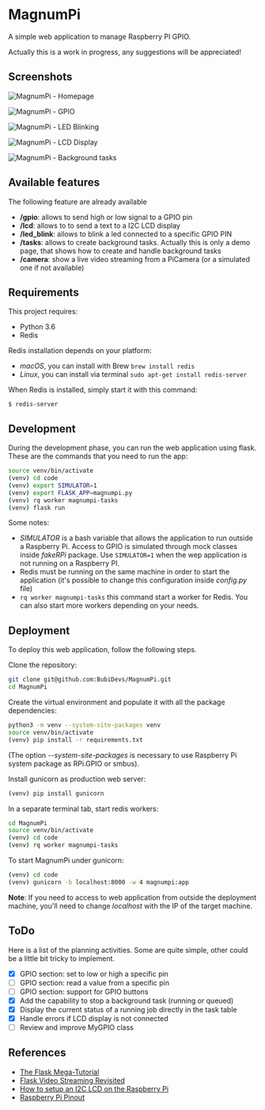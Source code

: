 # MagnumPi

A simple web application to manage Raspberry PI GPIO.

Actually this is a work in progress, any suggestions will be appreciated!

## Screenshots

![MagnumPi - Homepage](https://user-images.githubusercontent.com/847860/44450788-1652e480-a5f2-11e8-97af-0c1b04f72602.png)

![MagnumPi - GPIO](https://user-images.githubusercontent.com/847860/44653882-40d8df00-a9f0-11e8-83e6-3637a3801c94.png)

![MagnumPi - LED Blinking](https://user-images.githubusercontent.com/847860/44654155-0ae82a80-a9f1-11e8-87cc-7f95c42af675.png)

![MagnumPi - LCD Display](https://user-images.githubusercontent.com/847860/44653939-6b2a9c80-a9f0-11e8-8b8a-cd17fec9aad9.png)

![MagnumPi - Background tasks](https://user-images.githubusercontent.com/847860/44653951-72ea4100-a9f0-11e8-8dfb-c3e7e9f762c4.png)

## Available features

The following feature are already available

- **/gpio**: allows to send high or low signal to a GPIO pin
- **/lcd**: allows to to send a text to a I2C LCD display
- **/led_blink**: allows to blink a led connected to a specific GPIO PIN
- **/tasks**: allows to create background tasks. Actually this is only a demo page, that shows how to create and handle background tasks
- **/camera**: show a live video streaming from a PiCamera (or a simulated one if not available)

## Requirements

This project requires:

- Python 3.6
- Redis

Redis installation depends on your platform:

- *macOS*, you can install with Brew `brew install redis`
- *Linux*, you can install via terminal `sudo apt-get install redis-server`

When Redis is installed, simply start it with this command:

`$ redis-server`

## Development

During the development phase, you can run the web application using flask. These are the commands that you need to run the app:

```bash
source venv/bin/activate
(venv) cd code
(venv) export SIMULATOR=1
(venv) export FLASK_APP=magnumpi.py
(venv) rq worker magnumpi-tasks
(venv) flask run
```

Some notes:

- *SIMULATOR* is a bash variable that allows the application to run outside a Raspberry Pi. Access to GPIO is simulated through mock classes inside *fakeRPi* package. Use `SIMULATOR=1` when the wep application is not running on a Raspberry PI.
- Redis must be running on the same machine in order to start the application (it's possible to change this configuration inside *config.py* file)
- `rq worker magnumpi-tasks` this command start a worker for Redis. You can also start more workers depending on your needs.

## Deployment

To deploy this web application, follow the following steps.

Clone the repository:

```bash
git clone git@github.com:BubiDevs/MagnumPi.git
cd MagnumPi
```

Create the virtual environment and populate it with all the package dependencies:

```bash
python3 -m venv --system-site-packages venv
source venv/bin/activate
(venv) pip install -r requirements.txt
```

(The option *--system-site-packages* is necessary to use Raspberry Pi system package as RPi.GPIO or smbus).

Install gunicorn as production web server:

```bash
(venv) pip install gunicorn
```

In a separate terminal tab, start redis workers:

```bash
cd MagnumPi
source venv/bin/activate
(venv) cd code
(venv) rq worker magnumpi-tasks
```

To start MagnumPi under gunicorn:

```bash
(venv) cd code
(venv) gunicorn -b localhost:8000 -w 4 magnumpi:app
```

**Note**: If you need to access to web application from outside the deployment machine, you'll need to change *localhost* with the IP of the target machine.

## ToDo

Here is a list of the planning activities. Some are quite simple, other could be a little bit tricky to implement.

- [X] GPIO section: set to low or high a specific pin
- [ ] GPIO section: read a value from a specific pin
- [ ] GPIO section: support for GPIO buttons
- [X] Add the capability to stop a background task (running or queued)
- [X] Display the current status of a running job directly in the task table
- [X] Handle errors if LCD display is not connected
- [ ] Review and improve MyGPIO class

## References

- [The Flask Mega-Tutorial](https://blog.miguelgrinberg.com/post/the-flask-mega-tutorial-part-xvii-deployment-on-linux)
- [Flask Video Streaming Revisited](https://blog.miguelgrinberg.com/post/flask-video-streaming-revisited)
- [How to setup an I2C LCD on the Raspberry Pi](http://www.circuitbasics.com/raspberry-pi-i2c-lcd-set-up-and-programming/)
- [Raspberry Pi Pinout](https://it.pinout.xyz)

